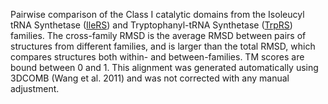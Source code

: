 Pairwise comparison of the Class I catalytic domains from the Isoleucyl tRNA Synthetase (<a href='/class1/ile'>IleRS</a>) and Tryptophanyl-tRNA Synthetase (<a href='/class1/trp'>TrpRS</a>) families. 
	The cross-family RMSD is the average RMSD between pairs of structures from different families, and is
	 larger than the total RMSD, which compares structures both within- and between-families. TM scores are bound between 0 and 1. 
	 This alignment was generated automatically using 3DCOMB (Wang et al. 2011) and was not corrected with any manual adjustment.
